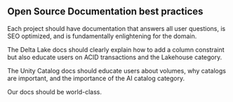 ## Open Source Documentation best practices

Each project should have documentation that answers all user questions, is SEO optimized, and is fundamentally enlightening for the domain.

The Delta Lake docs should clearly explain how to add a column constraint but also educate users on ACID transactions and the Lakehouse category.

The Unity Catalog docs should educate users about volumes, why catalogs are important, and the importance of the AI catalog category.

Our docs should be world-class.
